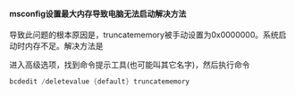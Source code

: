 #### msconfig设置最大内存导致电脑无法启动解决方法

导致此问题的根本原因是，truncatememory被手动设置为0x0000000。系统启动时内存不足。解决方法是

进入高级选项，找到命令提示工具(也可能叫其它名字)，然后执行命令

```powershell
bcdedit /deletevalue {default} truncatememory
```

